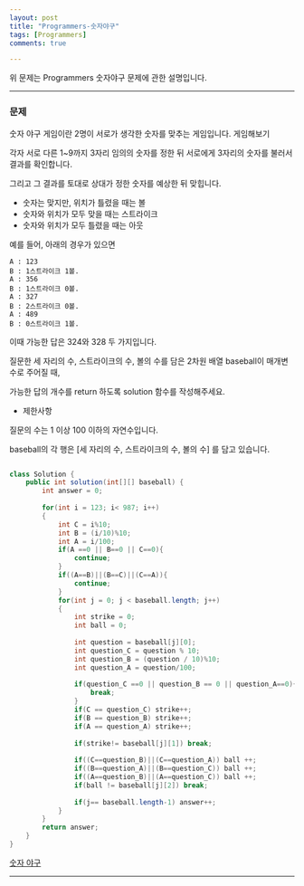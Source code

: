 ```yaml
---
layout: post
title: "Programmers-숫자야구"
tags: [Programmers]
comments: true

---
```


위 문제는 Programmers 숫자야구 문제에 관한 설명입니다.<br>

---

### 문제

숫자 야구 게임이란 2명이 서로가 생각한 숫자를 맞추는 게임입니다. 게임해보기

각자 서로 다른 1~9까지 3자리 임의의 숫자를 정한 뒤 서로에게 3자리의 숫자를 불러서 결과를 확인합니다. 

그리고 그 결과를 토대로 상대가 정한 숫자를 예상한 뒤 맞힙니다.

* 숫자는 맞지만, 위치가 틀렸을 때는 볼
* 숫자와 위치가 모두 맞을 때는 스트라이크
* 숫자와 위치가 모두 틀렸을 때는 아웃

예를 들어, 아래의 경우가 있으면
```
A : 123
B : 1스트라이크 1볼.
A : 356
B : 1스트라이크 0볼.
A : 327
B : 2스트라이크 0볼.
A : 489
B : 0스트라이크 1볼.
```
이때 가능한 답은 324와 328 두 가지입니다.

질문한 세 자리의 수, 스트라이크의 수, 볼의 수를 담은 2차원 배열 baseball이 매개변수로 주어질 때, 

가능한 답의 개수를 return 하도록 solution 함수를 작성해주세요.

* 제한사항

질문의 수는 1 이상 100 이하의 자연수입니다.

baseball의 각 행은 [세 자리의 수, 스트라이크의 수, 볼의 수] 를 담고 있습니다.

```java

class Solution {
    public int solution(int[][] baseball) {
        int answer = 0;
        
        for(int i = 123; i< 987; i++)
        {
            int C = i%10;
            int B = (i/10)%10;
            int A = i/100;
            if(A ==0 || B==0 || C==0){
                continue;
            }
            if((A==B)||(B==C)||(C==A)){
                continue;
            }
            for(int j = 0; j < baseball.length; j++)
            {
                int strike = 0;
                int ball = 0;
                
                int question = baseball[j][0];
                int question_C = question % 10;
                int question_B = (question / 10)%10;
                int question_A = question/100;
                
                if(question_C ==0 || question_B == 0 || question_A==0){
                    break;
                }
                if(C == question_C) strike++;
                if(B == question_B) strike++;
                if(A == question_A) strike++;
                
                if(strike!= baseball[j][1]) break;
                
                if((C==question_B)||(C==question_A)) ball ++;
                if((B==question_A)||(B==question_C)) ball ++;
                if((A==question_B)||(A==question_C)) ball ++;
                if(ball != baseball[j][2]) break;
                
                if(j== baseball.length-1) answer++;
            }
        }
        return answer;
    }
}

```

<a href= "https://programmers.co.kr/learn/courses/30/lessons/42841">숫자 야구</a>

---
